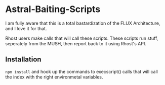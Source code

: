 # Astral-Baiting-Scripts

I am fully aware that this is a total bastardization of the FLUX Architecture, and I love it for that.

Rhost users make calls that will call these scripts.
These scripts run stuff, seperately from the MUSH, then report back to it using Rhost's API.

## Installation

`npm install` and hook up the commands to execscript() calls that will call the index with the right environmetal variables.
